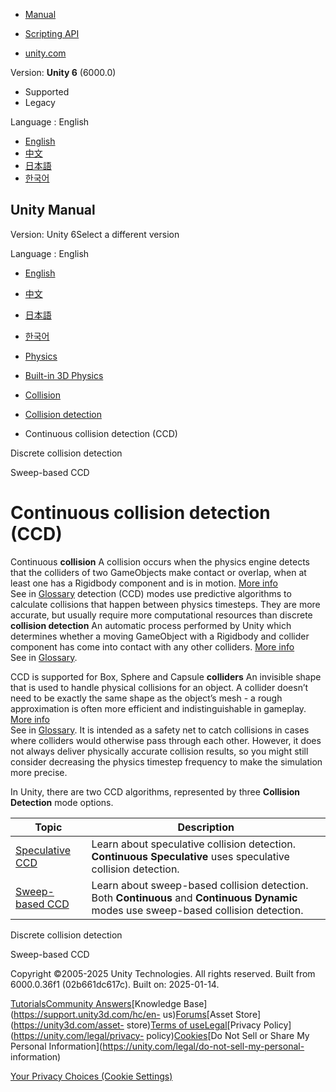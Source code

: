 [](https://docs.unity3d.com)

  * [Manual](../Manual/index.html)
  * [Scripting API](../ScriptReference/index.html)

  * [unity.com](https://unity.com/)

Version: **Unity 6** (6000.0)

  * Supported
  * Legacy

Language : English

  * [English](/Manual/ContinuousCollisionDetection.html)
  * [中文](/cn/current/Manual/ContinuousCollisionDetection.html)
  * [日本語](/ja/current/Manual/ContinuousCollisionDetection.html)
  * [한국어](/kr/current/Manual/ContinuousCollisionDetection.html)

[](https://docs.unity3d.com)

## Unity Manual

Version: Unity 6Select a different version

Language : English

  * [English](/Manual/ContinuousCollisionDetection.html)
  * [中文](/cn/current/Manual/ContinuousCollisionDetection.html)
  * [日本語](/ja/current/Manual/ContinuousCollisionDetection.html)
  * [한국어](/kr/current/Manual/ContinuousCollisionDetection.html)

  * [Physics](PhysicsSection.html)
  * [Built-in 3D Physics](PhysicsOverview.html)
  * [Collision](collision-section.html)
  * [Collision detection](collision-detection.html)
  * Continuous collision detection (CCD)

[](discrete-collision-detection.html)

Discrete collision detection

[](sweep-based-ccd.html)

Sweep-based CCD

# Continuous collision detection (CCD)

Continuous **collision** A collision occurs when the physics engine detects
that the colliders of two GameObjects make contact or overlap, when at least
one has a Rigidbody component and is in motion. [More
info](CollidersOverview.html)  
See in [Glossary](Glossary.html#Collision) detection (CCD) modes use
predictive algorithms to calculate collisions that happen between physics
timesteps. They are more accurate, but usually require more computational
resources than discrete **collision detection** An automatic process performed
by Unity which determines whether a moving GameObject with a Rigidbody and
collider component has come into contact with any other colliders. [More
info](CollidersOverview.html)  
See in [Glossary](Glossary.html#CollisionDetection).

CCD is supported for Box, Sphere and Capsule **colliders** An invisible shape
that is used to handle physical collisions for an object. A collider doesn’t
need to be exactly the same shape as the object’s mesh - a rough approximation
is often more efficient and indistinguishable in gameplay. [More
info](CollidersOverview.html)  
See in [Glossary](Glossary.html#Collider). It is intended as a safety net to
catch collisions in cases where colliders would otherwise pass through each
other. However, it does not always deliver physically accurate collision
results, so you might still consider decreasing the physics timestep frequency
to make the simulation more precise.

In Unity, there are two CCD algorithms, represented by three **Collision
Detection** mode options.

**Topic** | **Description**  
---|---  
[Speculative CCD](speculative-ccd.html) | Learn about speculative collision detection. **Continuous Speculative** uses speculative collision detection.  
[Sweep-based CCD](sweep-based-ccd.html) | Learn about sweep-based collision detection. Both **Continuous** and **Continuous Dynamic** modes use sweep-based collision detection.  
  
[](discrete-collision-detection.html)

Discrete collision detection

[](sweep-based-ccd.html)

Sweep-based CCD

Copyright ©2005-2025 Unity Technologies. All rights reserved. Built from
6000.0.36f1 (02b661dc617c). Built on: 2025-01-14.

[Tutorials](https://learn.unity.com/)[Community
Answers](https://answers.unity3d.com)[Knowledge
Base](https://support.unity3d.com/hc/en-
us)[Forums](https://forum.unity3d.com)[Asset Store](https://unity3d.com/asset-
store)[Terms of
use](https://docs.unity3d.com/Manual/TermsOfUse.html)[Legal](https://unity.com/legal)[Privacy
Policy](https://unity.com/legal/privacy-
policy)[Cookies](https://unity.com/legal/cookie-policy)[Do Not Sell or Share
My Personal Information](https://unity.com/legal/do-not-sell-my-personal-
information)

[Your Privacy Choices (Cookie Settings)](javascript:void\(0\);)

